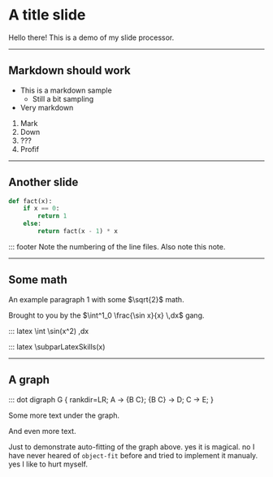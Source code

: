 
# A title slide

Hello there! This is a demo of my slide processor.

---

## Markdown should work

* This is a markdown sample
  * Still a bit sampling
* Very markdown

1. Mark
2. Down
3. ???
4. Profif

---

## Another slide

```python number highlight=3,5
def fact(x):
    if x == 0:
        return 1
    else:
        return fact(x - 1) * x
```

::: footer
    Note the numbering of the line files. Also note this note.

---

## Some math

An example paragraph $1$ with some $\sqrt{2}$ math.

Brought to you by the $\int^1_0 \frac{\sin x}{x} \,dx$ gang.

::: latex
    \int \sin(x^2) \,dx

::: latex
    \subparLatexSkills(x)

---

## A graph

::: dot
    digraph G {
        rankdir=LR;
        A -> {B C};
        {B C} -> D;
        C -> E;
    }

Some more text under the graph.

And even more text.

Just to demonstrate auto-fitting of the graph above. yes it is magical. no I have never heared of `object-fit` before and tried to implement it manualy. yes I like to hurt myself.